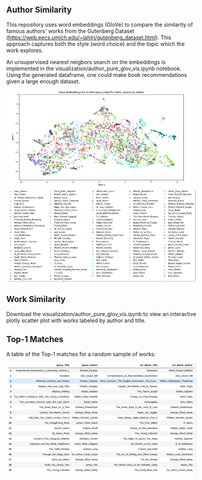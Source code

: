 ## Author Similarity 
This repository uses word embeddings (GloVe) to compare the similarity of famous authors' works
from the Gutenberg Dataset (https://web.eecs.umich.edu/~lahiri/gutenberg_dataset.html). 
This approach captures both the style (word choice) and the topic which the work explores.  

An unsupervised nearest neigbors search on the embeddings is implemented in the 
visualization/author_pure_glov_vis.ipynb notebook. Using the generated dataframe,
one could make book recommendations given a large enough dataset.

![GloVe Visualization](https://github.com/jcanad3/author_similarity/blob/master/imgs/glov_umap_embeddings.png)

## Work Similarity
Download the visualization/author_pure_glov_vis.ipynb to view an interactive plotly scatter plot 
with works labeled by author and title. 

## Top-1 Matches
A table of the Top-1 matches for a random sample of works:

![Top 1 Matches](https://github.com/jcanad3/author_similarity/blob/master/imgs/top_1_matches.png)
